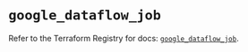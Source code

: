 # `google_dataflow_job`

Refer to the Terraform Registry for docs: [`google_dataflow_job`](https://registry.terraform.io/providers/hashicorp/google/6.11.0/docs/resources/dataflow_job).
